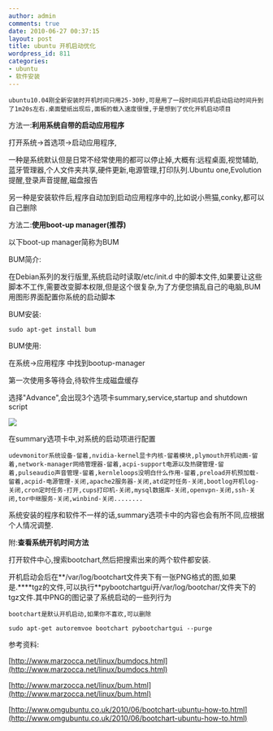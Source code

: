 ```yaml
---
author: admin
comments: true
date: 2010-06-27 00:37:15
layout: post
title: ubuntu 开机启动优化
wordpress_id: 811
categories:
- ubuntu
- 软件安装
---
```


    ubuntu10.04刚全新安装时开机时间只用25-30秒,可是用了一段时间后开机启动启动时间升到了1m20s左右.桌面壁纸出现后,面板的载入速度很慢,于是想到了优化开机启动项目

方法一:**利用系统自带的启动应用程序**

打开系统->首选项->启动应用程序,

一种是系统默认但是日常不经常使用的都可以停止掉,大概有:远程桌面,视觉辅助,蓝牙管理器,个人文件夹共享,硬件更新,电源管理,打印队列.Ubuntu one,Evolution 提醒,登录声音提醒,磁盘报告

另一种是安装软件后,程序自动加到启动应用程序中的,比如说小熊猫,conky,都可以自己删除

方法二:**使用boot-up  manager(推荐)**

以下boot-up manager简称为BUM

BUM简介:

在Debian系列的发行版里,系统启动时读取/etc/init.d 中的脚本文件,如果要让这些脚本不工作,需要改变脚本权限,但是这个很复杂,为了方便您搞乱自己的电脑,BUM用图形界面配置你系统的启动脚本

BUM安装:

    sudo apt-get install bum

BUM使用:

在系统->应用程序 中找到bootup-manager

第一次使用多等待会,待软件生成磁盘缓存

选择"Advance",会出现3个选项卡summary,service,startup and shutdown script

![](http://www.marzocca.net/Immagini/bum1.png)

在summary选项卡中,对系统的启动项进行配置

    udevmonitor系统设备-留着,nvidia-kernel显卡内核-留着模块,plymouth开机动画-留着,network-manager网络管理器-留着,acpi-support电源以及热键管理-留着,pulseaudio声音管理-留着,kernleloops没明白什么作用-留着,preload开机预加载-留着,acpid-电源管理-关闭,apache2服务器-关闭,atd定时任务-关闭,bootlog开机log-关闭,cron定时任务-打开,cups打印机-关闭,mysql数据库-关闭,openvpn-关闭,ssh-关闭,tor中继服务-关闭,winbind-关闭........

系统安装的程序和软件不一样的话,summary选项卡中的内容也会有所不同,应根据个人情况调整.

附:**查看系统开机时间方法**

打开软件中心,搜索bootchart,然后把搜索出来的两个软件都安装.

开机启动会后在**/var/log/bootchart文件夹下有一张PNG格式的图,如果是.****tgz的文件,可以执行**pybootchartgui开/var/log/bootchar/文件夹下的tgz文件.其中PNG的图记录了系统启动的一些列行为

    bootchart是默认开机启动,如果你不喜欢,可以删除

    sudo apt-get autoremvoe bootchart pybootchartgui --purge

参考资料:

[http://www.marzocca.net/linux/bumdocs.html](http://www.marzocca.net/linux/bumdocs.html)

[http://www.marzocca.net/linux/bum.html](http://www.marzocca.net/linux/bum.html)

[http://www.omgubuntu.co.uk/2010/06/bootchart-ubuntu-how-to.html](http://www.omgubuntu.co.uk/2010/06/bootchart-ubuntu-how-to.html)

